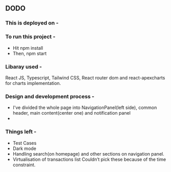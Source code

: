 ## DODO

### This is deployed on - 


### To run this project -
- Hit npm install
- Then, npm start

### Libaray used -
React JS, Typescript, Tailwind CSS, React router dom and react-apexcharts for charts implementation.

### Design and development process -
- I've divided the whole page into NavigationPanel(left side), common header, main content(center one) and notification panel
- 

### Things left -
- Test Cases
- Dark mode
- Handling search(on homepage) and other sections on navigation panel.
- Virtualisation of transactions list
Couldn’t pick these because of the time constraint.
  
